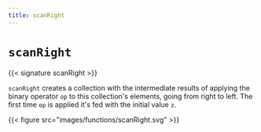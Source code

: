 ```yaml
---
title: scanRight
---
```


# `scanRight`

{{< signature scanRight >}}

`scanRight` creates a collection with the intermediate results of applying the binary operator `op` to this collection's elements, going from right to left. The first time `op` is applied it's fed with the initial value `z`.

{{< figure src="images/functions/scanRight.svg" >}}
